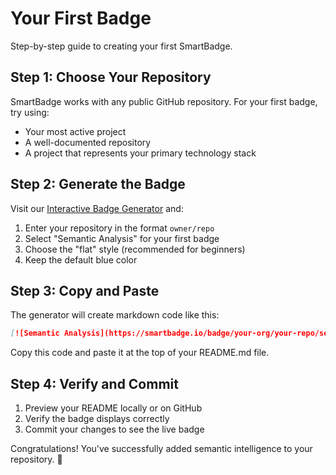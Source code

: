 # Your First Badge

Step-by-step guide to creating your first SmartBadge.

## Step 1: Choose Your Repository

SmartBadge works with any public GitHub repository. For your first badge, try using:
- Your most active project
- A well-documented repository
- A project that represents your primary technology stack

## Step 2: Generate the Badge

Visit our [Interactive Badge Generator](../interactive/badge-generator) and:

1. Enter your repository in the format `owner/repo`
2. Select "Semantic Analysis" for your first badge
3. Choose the "flat" style (recommended for beginners)
4. Keep the default blue color

## Step 3: Copy and Paste

The generator will create markdown code like this:

```markdown
[![Semantic Analysis](https://smartbadge.io/badge/your-org/your-repo/semantic.svg)](https://smartbadge.io)
```

Copy this code and paste it at the top of your README.md file.

## Step 4: Verify and Commit

1. Preview your README locally or on GitHub
2. Verify the badge displays correctly
3. Commit your changes to see the live badge

Congratulations! You've successfully added semantic intelligence to your repository. 🎉